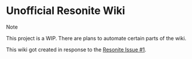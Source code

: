# Unofficial Resonite Wiki

> [!NOTE]
> This project is a WIP. There are plans to automate certain parts of the wiki.

This wiki got created in response to the [Resonite Issue #1](https://github.com/Yellow-Dog-Man/Resonite-Issues/issues/1).
